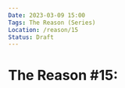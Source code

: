 ```yaml
---
Date: 2023-03-09 15:00
Tags: The Reason (Series)
Location: /reason/15
Status: Draft
---
```


# The Reason #15: